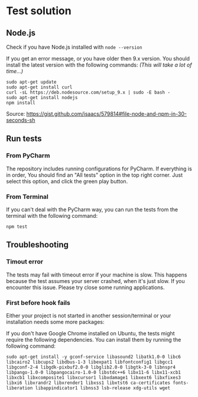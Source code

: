 # Test solution

## Node.js
Check if you have Node.js installed with `node --version`

If you get an error message, or you have older then 9.x version.
You should install the latest version with the following commands: *(This will take a lot of time...)*
```
sudo apt-get update
sudo apt-get install curl
curl -sL https://deb.nodesource.com/setup_9.x | sudo -E bash -
sudo apt-get install nodejs
npm install
```

Source: https://gist.github.com/isaacs/579814#file-node-and-npm-in-30-seconds-sh


## Run tests

### From PyCharm
The repository includes running configurations for PyCharm.
If everything is in order, You should find an "All tests" option in the top right corner.
Just select this option, and click the green play button.


### From Terminal
If you can't deal with the PyCharm way, you can run the tests from the terminal with the following command:
```
npm test
```


## Troubleshooting

### Timout error

The tests may fail with timeout error if your machine is slow. This happens because the test assumes your server crashed, when it's just slow. If you encounter this issue. Please try close some running applications.


### First before hook fails

Either your project is not started in another session/terminal or your installation needs some more packages:

If you don't have Google Chrome installed on Ubuntu, the tests might require the following dependencies. You can install them by running the following command:
```
sudo apt-get install -y gconf-service libasound2 libatk1.0-0 libc6 libcairo2 libcups2 libdbus-1-3 libexpat1 libfontconfig1 libgcc1 libgconf-2-4 libgdk-pixbuf2.0-0 libglib2.0-0 libgtk-3-0 libnspr4 libpango-1.0-0 libpangocairo-1.0-0 libstdc++6 libx11-6 libx11-xcb1 libxcb1 libxcomposite1 libxcursor1 libxdamage1 libxext6 libxfixes3 libxi6 libxrandr2 libxrender1 libxss1 libxtst6 ca-certificates fonts-liberation libappindicator1 libnss3 lsb-release xdg-utils wget
```
